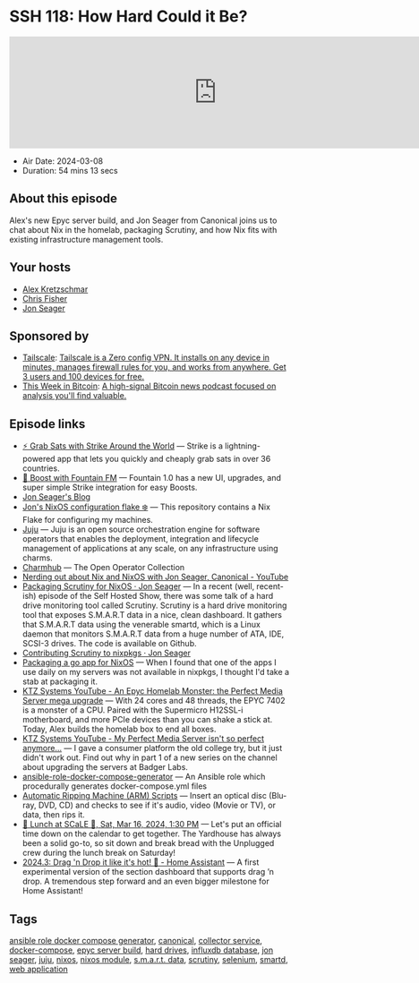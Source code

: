 # SSH 118: How Hard Could it Be?

<iframe src="https://player.fireside.fm/v2/dUlrHQih+KokLbmXC?theme=dark" width="740" height="200" frameborder="0" scrolling="no"></iframe>

* Air Date: 2024-03-08
* Duration: 54 mins 13 secs

## About this episode

Alex's new Epyc server build, and Jon Seager from Canonical joins us to chat about Nix in the homelab, packaging Scrutiny, and how Nix fits with existing infrastructure management tools.

## Your hosts
* [Alex Kretzschmar](https://selfhosted.show/hosts/alexktz)
* [Chris Fisher](https://selfhosted.show/hosts/chrislas)
* [Jon Seager ](https://selfhosted.show/guests/jnsgruk)

## Sponsored by

  * [Tailscale](http://tailscale.com/selfhosted): [Tailscale is a Zero config VPN. It installs on any device in minutes, manages firewall rules for you, and works from anywhere. Get 3 users and 100 devices for free. ](http://tailscale.com/selfhosted)
  * [This Week in Bitcoin](https://www.thisweekinbitcoin.show/): [A high-signal Bitcoin news podcast focused on analysis you'll find valuable.](https://www.thisweekinbitcoin.show/)



## Episode links

  * [⚡ Grab Sats with Strike Around the World](https://strike.me/download/ "⚡ Grab Sats with Strike Around the World") — Strike is a lightning-powered app that lets you quickly and cheaply grab sats in over 36 countries. 
  * [🎉 Boost with Fountain FM](https://www.fountain.fm/ "🎉 Boost with Fountain FM") — Fountain 1.0 has a new UI, upgrades, and super simple Strike integration for easy Boosts.
  * [Jon Seager's Blog](https://jnsgr.uk/posts "Jon Seager's Blog")
  * [Jon's NixOS configuration flake ❄️](https://github.com/jnsgruk/nixos-config "Jon's NixOS configuration flake ❄️") — This repository contains a Nix Flake for configuring my machines.
  * [Juju](https://juju.is/ "Juju") — Juju is an open source orchestration engine for software operators that enables the deployment, integration and lifecycle management of applications at any scale, on any infrastructure using charms.
  * [Charmhub](https://charmhub.io/ "Charmhub") — The Open Operator Collection
  * [Nerding out about Nix and NixOS with Jon Seager, Canonical - YouTube](https://www.youtube.com/watch?v=9l-U2NwbKOc "Nerding out about Nix and NixOS with Jon Seager, Canonical - YouTube")
  * [Packaging Scrutiny for NixOS · Jon Seager](https://jnsgr.uk/2024/02/packaging-scrutiny-for-nixos/ "Packaging Scrutiny for NixOS · Jon Seager") — In a recent (well, recent-ish) episode of the Self Hosted Show, there was some talk of a hard drive monitoring tool called Scrutiny. Scrutiny is a hard drive monitoring tool that exposes S.M.A.R.T data in a nice, clean dashboard. It gathers that S.M.A.R.T data using the venerable smartd, which is a Linux daemon that monitors S.M.A.R.T data from a huge number of ATA, IDE, SCSI-3 drives. The code is available on Github.
  * [Contributing Scrutiny to nixpkgs · Jon Seager](https://jnsgr.uk/2024/02/contributing-scrutiny-to-nixpkgs/ "Contributing Scrutiny to nixpkgs · Jon Seager")
  * [Packaging a go app for NixOS](https://blog.ktz.me/packaging-a-go-app-for-nixos/ "Packaging a go app for NixOS") — When I found that one of the apps I use daily on my servers was not available in nixpkgs, I thought I'd take a stab at packaging it. 
  * [KTZ Systems YouTube - An Epyc Homelab Monster: the Perfect Media Server mega upgrade](https://youtu.be/91dp5l44X8A "KTZ Systems YouTube - An Epyc Homelab Monster: the Perfect Media Server mega upgrade") — With 24 cores and 48 threads, the EPYC 7402 is a monster of a CPU. Paired with the Supermicro H12SSL-i motherboard, and more PCIe devices than you can shake a stick at. Today, Alex builds the homelab box to end all boxes.
  * [KTZ Systems YouTube - My Perfect Media Server isn't so perfect anymore...](https://youtu.be/B2cjMSVRC-c "KTZ Systems YouTube - My Perfect Media Server isn't so perfect anymore...") — I gave a consumer platform the old college try, but it just didn't work out. Find out why in part 1 of a new series on the channel about upgrading the servers at Badger Labs.
  * [ansible-role-docker-compose-generator](https://github.com/ironicbadger/ansible-role-docker-compose-generator "ansible-role-docker-compose-generator") — An Ansible role which procedurally generates docker-compose.yml files
  * [Automatic Ripping Machine (ARM) Scripts](https://github.com/automatic-ripping-machine/automatic-ripping-machine "Automatic Ripping Machine \(ARM\) Scripts") — Insert an optical disc (Blu-ray, DVD, CD) and checks to see if it's audio, video (Movie or TV), or data, then rips it.
  * [🍔 Lunch at SCaLE 🍇, Sat, Mar 16, 2024, 1:30 PM](https://www.meetup.com/jupiterbroadcasting/events/298780542/ "🍔 Lunch at SCaLE 🍇, Sat, Mar 16, 2024, 1:30 PM") — Let's put an official time down on the calendar to get together. The Yardhouse has always been a solid go-to, so sit down and break bread with the Unplugged crew during the lunch break on Saturday!
  * [2024.3: Drag 'n Drop it like it's hot! 🎉 - Home Assistant](https://www.home-assistant.io/blog/2024/03/06/release-20243/ "2024.3: Drag 'n Drop it like it's hot! 🎉 - Home Assistant") — A first experimental version of the section dashboard that supports drag ’n drop. A tremendous step forward and an even bigger milestone for Home Assistant!



## Tags

[ansible role docker compose generator](https://selfhosted.show/tags/ansible%20role%20docker%20compose%20generator), [canonical](https://selfhosted.show/tags/canonical), [collector service](https://selfhosted.show/tags/collector%20service), [docker-compose](https://selfhosted.show/tags/docker-compose), [epyc server build](https://selfhosted.show/tags/epyc%20server%20build), [hard drives](https://selfhosted.show/tags/hard%20drives), [influxdb database](https://selfhosted.show/tags/influxdb%20database), [jon seager](https://selfhosted.show/tags/jon%20seager), [juju](https://selfhosted.show/tags/juju), [nixos](https://selfhosted.show/tags/nixos), [nixos module](https://selfhosted.show/tags/nixos%20module), [s.m.a.r.t. data](https://selfhosted.show/tags/s.m.a.r.t.%20data), [scrutiny](https://selfhosted.show/tags/scrutiny), [selenium](https://selfhosted.show/tags/selenium), [smartd](https://selfhosted.show/tags/smartd), [web application](https://selfhosted.show/tags/web%20application)